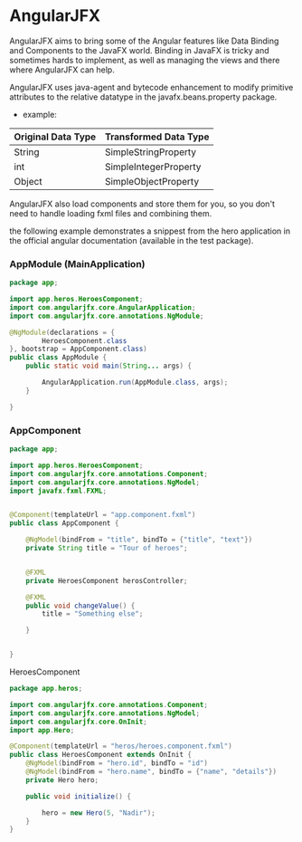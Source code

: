 # AngularJFX
AngularJFX aims to bring some of the Angular features like Data Binding and Components to the JavaFX world.
Binding in JavaFX is tricky and sometimes hards to implement, as well as managing the views and there where AngularJFX can help. 

AngularJFX uses java-agent and bytecode enhancement to modify primitive attributes to the relative datatype in the javafx.beans.property package.
- example: 

| Original Data Type        | Transformed Data Type    |     
| ------------- |-------------|
| String      | SimpleStringProperty | 
| int     | SimpleIntegerProperty      |  
| Object | SimpleObjectProperty      | 


AngularJFX also load components and store them for you, so you don't need to handle loading fxml files and combining them.

the following example demonstrates a snippest from the hero application in the official angular documentation (available in the test package).

### AppModule (MainApplication) 

```java
package app;

import app.heros.HeroesComponent;
import com.angularjfx.core.AngularApplication;
import com.angularjfx.core.annotations.NgModule;

@NgModule(declarations = {
        HeroesComponent.class
}, bootstrap = AppComponent.class)
public class AppModule {
    public static void main(String... args) {

        AngularApplication.run(AppModule.class, args);
    }

}
```

### AppComponent

```java
package app;

import app.heros.HeroesComponent;
import com.angularjfx.core.annotations.Component;
import com.angularjfx.core.annotations.NgModel;
import javafx.fxml.FXML;


@Component(templateUrl = "app.component.fxml")
public class AppComponent {

    @NgModel(bindFrom = "title", bindTo = {"title", "text"})
    private String title = "Tour of heroes";


    @FXML
    private HeroesComponent herosController;

    @FXML
    public void changeValue() {
        title = "Something else";

    }


}
```
HeroesComponent
```java
package app.heros;

import com.angularjfx.core.annotations.Component;
import com.angularjfx.core.annotations.NgModel;
import com.angularjfx.core.OnInit;
import app.Hero;

@Component(templateUrl = "heros/heroes.component.fxml")
public class HeroesComponent extends OnInit {
    @NgModel(bindFrom = "hero.id", bindTo = "id")
    @NgModel(bindFrom = "hero.name", bindTo = {"name", "details"})
    private Hero hero;

    public void initialize() {

        hero = new Hero(5, "Nadir");
    }
}
```

